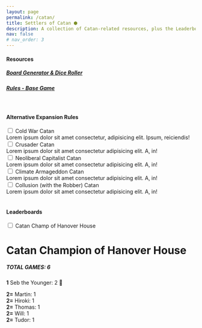 ```yaml
---
layout: page
permalink: /catan/
title: Settlers of Catan ⬢
description: A collection of Catan-related resources, plus the Leaderboard.
nav: false
# nav_order: 3
---
```


#### Resources
##### [Board Generator & Dice Roller](/_pages/catan.html)
##### [Rules - Base Game](/assets/img/Settlers%20of%20Catan.jpg) 

<br>

#### Alternative Expansion Rules
<div class="accordion">
    <div class="tabs">
        <div class="tab">
        <input type="checkbox" id="accdtab1">
        <label class="tab-label" for="accdtab1">Cold War Catan</label>
        <div class="tab-content">
            Lorem ipsum dolor sit amet consectetur, adipisicing elit. Ipsum, reiciendis!
        </div>
        </div>
        <div class="tab">
        <input type="checkbox" id="accdtab2">
        <label class="tab-label" for="accdtab2">Crusader Catan</label>
        <div class="tab-content">
            Lorem ipsum dolor sit amet consectetur adipisicing elit. A, in!
        </div>
        </div>
        <div class="tab">
        <input type="checkbox" id="accdtab3">
        <label class="tab-label" for="accdtab3">Neoliberal Capitalist Catan</label>
        <div class="tab-content">
            Lorem ipsum dolor sit amet consectetur adipisicing elit. A, in!
        </div>
        </div>
        <div class="tab">
        <input type="checkbox" id="accdtab4">
        <label class="tab-label" for="accdtab4">Climate Armageddon Catan</label>
        <div class="tab-content">
            Lorem ipsum dolor sit amet consectetur adipisicing elit. A, in!
        </div>
        </div>
        <div class="tab">
        <input type="checkbox" id="accdtab5">
        <label class="tab-label" for="accdtab5">Collusion (with the Robber) Catan</label>
        <div class="tab-content">
            Lorem ipsum dolor sit amet consectetur adipisicing elit. A, in!
        </div>
        </div>
    </div>
</div>


<br>

#### Leaderboards
<div class="accordion">
    <div class="tabs">
        <div class="tab">
        <input type="checkbox" id="accdtab6">
        <label class="tab-label" for="accdtab6">Catan Champ of Hanover House</label>
        <div class="tab-content">
            <h1><strong>Catan Champion of Hanover House</strong></h1>
            <h5 id="-total-games-6-"><strong>TOTAL GAMES: 6</strong></h5>
            <p><strong>1</strong> Seb the Younger: 2 👑</p>
            <p><strong>2=</strong> Martin: 1<br>
            <strong>2=</strong> Hiroki: 1<br>
            <strong>2=</strong> Thomas: 1<br>
            <strong>2=</strong> Will: 1<br>
            <strong>2=</strong> Tudor: 1<br></p>
        </div>
        </div>
    </div>
</div>

